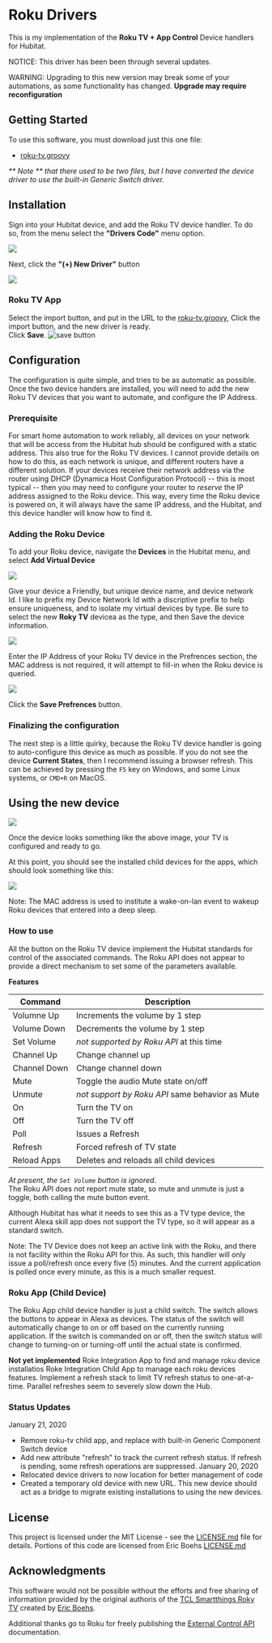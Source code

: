 # Roku Drivers

This is my implementation of the **Roku TV + App Control** Device handlers for Hubitat.

NOTICE: This driver has been been through several updates.  

WARNING:  Upgrading to this new version may break some of your automations, as some functionality has changed.  **Upgrade may require reconfiguration**

## Getting Started

To use this software, you must download just this one file:
 - [roku-tv.groovy](devices/roku-tv.groovy)
 
 _** Note ** that there used to be two files, but I have converted the device driver to use the built-in Generic Switch driver._
 
## Installation
Sign into your Hubitat device, and add the Roku TV device handler.  To do so, from the menu select the **"Drivers Code"** menu option.

![](../images/HubitatMenuDriversCode.png)

Next, click the **"(+) New Driver"** button

![](../images/NewDriverButton.png)

### Roku TV App
Select the import button, and put in the URL to the [roku-tv.groovy](device/roku-tv.groovy), Click the import button, and the new driver is ready.  
Click **Save**. 
![save button](../images/NewDriverExample.png)


## Configuration

The configuration is quite simple, and tries to be as automatic as possible.  Once the two device handers are installed, you will need to add the new Roku TV devices that you want to automate, and configure the IP Address.

### Prerequisite
For smart home automation to work reliably, all devices on your network that will be access from the Hubitat hub should be configured with a static address.  This also true for the Roku TV devices.  I cannot provide details on how to do this, as each network is unique, and different routers have a different solution.  If your devices receive their network address via the router using DHCP (Dynamica Host Configuration Protocol) -- this is most typical -- then you may need to configure your router to *reserve* the IP address assigned to the Roku device.  This way, every time the Roku device is powered on, it will always have the same IP address, and the Hubitat, and this device handler will know how to find it.

### Adding the Roku Device
To add your Roku device, navigate the **Devices** in the Hubitat menu, and select **Add Virtual Device**

![](../images/AddVirtualDeviceButton.png)

Give your device a Friendly, but unique device name, and device network Id.
I like to prefix my Device Network Id with a discriptive prefix to help ensure uniqueness, and to isolate my virtual devices by type. Be sure to select the new **Roky TV** devicea as the type, and then Save the device information.

![](../images/RokuTVDeviceInfo.png)

Enter the IP Address of your Roku TV device in the Prefrences section, the MAC address is not required, it will attempt to fill-in when the Roku device is queried.

![](../images/RokuTVPreferences.png)

Click the **Save Prefrences** button.  

### Finalizing the configuration

The next step is a little quirky, because the Roku TV device handler is going to auto-configure this device as much as possible.  If you do not see the device **Current States**, then I recommend issuing a browser refresh. This can be achieved by pressing the `F5` key on Windows, and some Linux systems, or `CMD+R` on MacOS.

## Using the new device

![](../images/RokuTVCurrentState.png)

Once the device looks something like the above image, your TV is configured and ready to go.

At this point, you should see the installed child devices for the apps, which should look something like this:

![](../images/InstalledAppsList.png)

Note:  The MAC address is used to institute a wake-on-lan event to wakeup Roku devices that entered into a deep sleep.

### How to use

All the button on the Roku TV device implement the Hubitat standards for control of the associated commands.  The Roku API does not appear to provide a direct mechanism to set some of the parameters available.  

**Features** 

| Command | Description |
| - | - |
| Volumne Up | Increments the volume by 1 step |
| Volume Down | Decrements the volume by 1 step |
| Set Volume | _not supported by Roku API_ at this time |
| Channel Up | Change channel up |
| Channel Down | Change channel down |
| Mute | Toggle the audio Mute state on/off |
| Unmute | _not support by Roku API_ same behavior as Mute |
| On | Turn the TV on |
| Off | Turn the TV off |
| Poll | Issues a Refresh |
| Refresh | Forced refresh of TV state |
| Reload Apps | Deletes and reloads all child devices |

_At present, the `Set Volume` button is ignored_.  
The Roku API does not report mute state, so mute and unmute is just a toggle, both calling the mute button event.

Although Hubitat has what it needs to see this as a TV type device, the current Alexa skill app does not support the TV type, so it will appear as a standard switch.

Note: The TV Device does not keep an active link with the Roku, and there is not facility within the Roku API for this.  As such, this handler will only issue a poll/refresh once every five (5) minutes.  And the current application is polled once every minute, as this is a much smaller request.

### Roku App (Child Device)

The Roku App child device handler is just a child switch.  The switch allows the buttons to appear in Alexa as devices.  The status of the switch will automatically change to on or off based on the currently running application.  If the switch is commanded on or off, then the switch status will change to turning-on or turning-off until the actual state is confirmed.

**Not yet implemented** 
Roke Integration App to find and manage roku device installatios
Roke Integration Child App to manage each roku devices features.
Implement a refresh stack to limit TV  refresh status to one-at-a-time.  Parallel refreshes seem to severely slow down the Hub.

### Status Updates
January 21, 2020
- Remove roku-tv child app, and replace with built-in Generic Component Switch device
- Add new attribute "refresh" to track the current refresh status.  If refresh is pending, some refresh operations are suppressed.
January 20, 2020
- Relocated device drivers to now location for better management of code
- Created a temporary old device with new URL.  This new device should act as a bridge to migrate existing installations to using the new devices.

## License

This project is licensed under the MIT License - see the [LICENSE.md](LICENSE.md) file for details.  Portions of this code are licensed from Eric Boehs [LICENSE.md](https://raw.githubusercontent.com/ericboehs/smartthings-roku-tv/master/LICENSE)

## Acknowledgments
This software would not be possible without the efforts and free sharing of information provided by the original authoris of the [TCL Smartthings Roky TV](https://github.com/ericboehs/smartthings-roku-tv) created by [Eric Boehs](https://github.com/ericboehs).

Additional thanks go to Roku for freely publishing the [External Control API](https://developer.roku.com/docs/developer-program/debugging/external-control-api.md) documentation.
